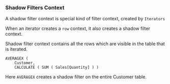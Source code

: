 ### Shadow Filters Context

A shadow filter context is special kind of filter context, created by `Iterators`

When an iterator creates a `row` context, it also creates a shadow filter context.

Shadow filter context contains all the rows which are visible in the table that is iterated.

```
AVERAGEX (
    Customer, 
    CALCULATE ( SUM ( Sales[Quantity] ) )        
```

Here `AVERAGEX` creates a shadow filter on the entire Customer table.
